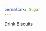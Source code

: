 ```yaml
---
permalink: Sugar
---
```

<span style="color:#000ff;">Drink</span> 
<span style="color:#000ff;">Biscuits</span>